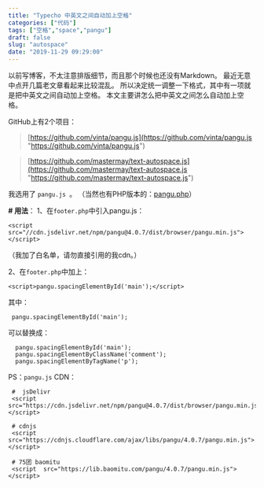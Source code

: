 ```yaml
---
title: "Typecho 中英文之间自动加上空格"
categories: ["代码"]
tags: ["空格","space","pangu"]
draft: false
slug: "autospace"
date: "2019-11-29 09:29:00"
---
```


以前写博客，不太注意排版细节，而且那个时候也还没有Markdown。
最近无意中点开几篇老文章看起来比较混乱。
所以决定统一调整一下格式，其中有一项就是把中英文之间自动加上空格。
本文主要讲怎么把中英文之间怎么自动加上空格。

GitHub上有2个项目：
> [https://github.com/vinta/pangu.js](https://github.com/vinta/pangu.js "https://github.com/vinta/pangu.js")  

>[https://github.com/mastermay/text-autospace.js](https://github.com/mastermay/text-autospace.js "https://github.com/mastermay/text-autospace.js")

我选用了 `pangu.js `。
（当然也有PHP版本的：[pangu.php](https://github.com/linclancey/pangu.php)）

**# 用法**：
1、在`footer.php`中引入pangu.js：
```
<script src="//cdn.jsdelivr.net/npm/pangu@4.0.7/dist/browser/pangu.min.js"></script>
```

（我加了白名单，请勿直接引用的我cdn。）

2、在`footer.php`中加上：
```
<script>pangu.spacingElementById('main');</script>
```

其中：
```
 pangu.spacingElementById('main');
```
 
可以替换成：
```
  pangu.spacingElementById('main');
  pangu.spacingElementByClassName('comment');
  pangu.spacingElementByTagName('p');
```

PS：`pangu.js` CDN：
```
 #  jsDelivr
 <script src="https://cdn.jsdelivr.net/npm/pangu@4.0.7/dist/browser/pangu.min.js"></script>
 
 # cdnjs
 <script src="https://cdnjs.cloudflare.com/ajax/libs/pangu/4.0.7/pangu.min.js"></script>
 
 # 75团 baomitu
 <script  src="https://lib.baomitu.com/pangu/4.0.7/pangu.min.js"></script>
 ```
